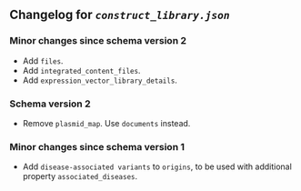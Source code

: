 ## Changelog for *`construct_library.json`*

### Minor changes since schema version 2

* Add `files`.
* Add `integrated_content_files`.
* Add `expression_vector_library_details`.

### Schema version 2

* Remove `plasmid_map`. Use `documents` instead.

### Minor changes since schema version 1

* Add `disease-associated variants` to `origins`, to be used with additional property `associated_diseases`.
